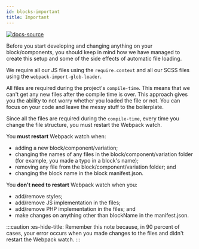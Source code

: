 ```yaml
---
id: blocks-important
title: Important
---
```


[![docs-source](https://img.shields.io/badge/source-eightshift--frontend--libs-yellow?style=for-the-badge&logo=javascript&labelColor=2a2a2a)](https://github.com/uandhgroup/eightshift-frontend-libs/tree/develop/blocks/init/src/Blocks/)

Before you start developing and changing anything on your block/components, you should keep in mind how we have managed to create this setup and some of the side effects of automatic file loading.

We require all our JS files using the `require.context` and all our SCSS files using the `webpack-import-glob-loader`.

All files are required during the project's `compile-time`. This means that we can't get any new files after the compile time is over. This approach gives you the ability to not worry whether you loaded the file or not. You can focus on your code and leave the messy stuff to the boilerplate.

Since all the files are required during the `compile-time`, every time you change the file structure, you must restart the Webpack watch.

You **must restart** Webpack watch when:

* adding a new block/component/variation;
* changing the names of any files in the block/component/variation folder (for example, you made a typo in a block's name);
* removing any file from the block/component/variation folder; and
* changing the block name in the block manifest.json.

You **don't need to restart** Webpack watch when you:

* add/remove styles;
* add/remove JS implementation in the files;
* add/remove PHP implementation in the files; and
* make changes on anything other than blockName in the manifest.json.

:::caution :es-hide-title:
Remember this note because, in 90 percent of cases, your error occurs when you made changes to the files and didn't restart the Webpack watch.
:::
